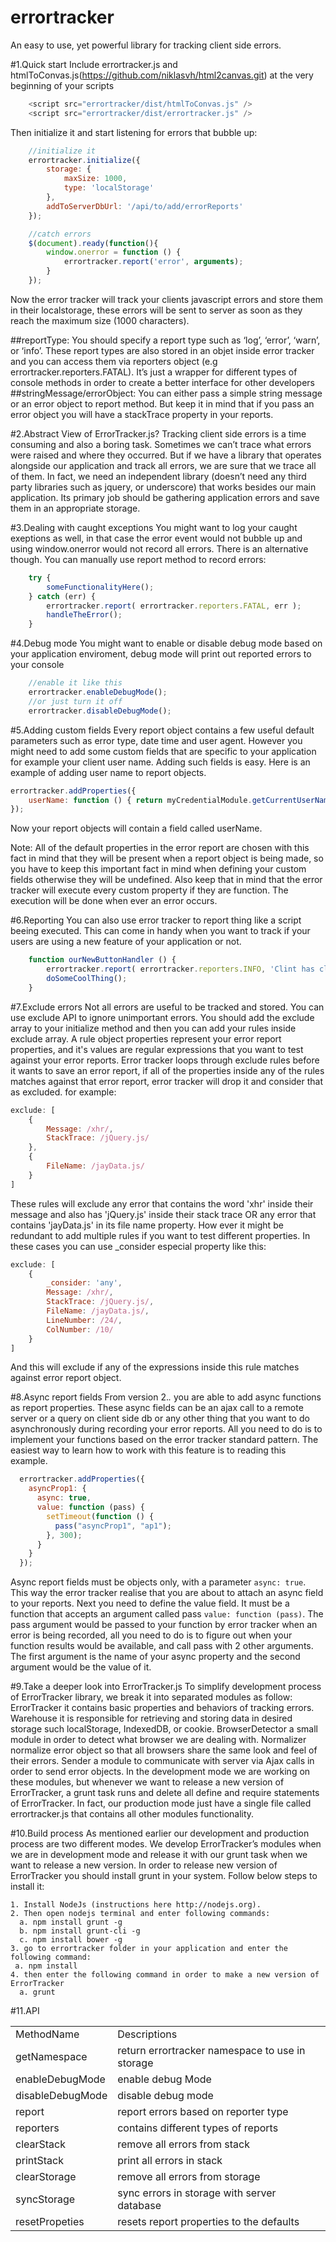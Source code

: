 errortracker
============

An easy to use, yet powerful library for tracking client side errors.

#1.Quick start
Include errortracker.js and htmlToConvas.js(https://github.com/niklasvh/html2canvas.git) at the very beginning of your scripts
```javascript
    <script src="errortracker/dist/htmlToConvas.js" />
    <script src="errortracker/dist/errortracker.js" />
```
Then initialize it and start listening for errors that bubble up:
```javascript
    //initialize it
    errortracker.initialize({
        storage: {
            maxSize: 1000,
            type: 'localStorage'
        },
        addToServerDbUrl: '/api/to/add/errorReports'
    });

    //catch errors
    $(document).ready(function(){
        window.onerror = function () {
            errortracker.report('error', arguments);
        }
    });
```
Now the error tracker will track your clients javascript errors and store them in their localstorage, these errors will be sent to server as soon as they reach the maximum size (1000 characters).

##reportType:
You should specify a report type such as ‘log’, ‘error’, ‘warn’, or ‘info’. These report types are also stored in an objet inside error tracker and you can access them via reporters object (e.g errortracker.reporters.FATAL).
It’s just a wrapper for different types of console methods in order to create a better interface for other developers
##stringMessage/errorObject:
You can either pass a simple string message or an error object to report method. But keep it in mind that if you pass an error object you will have a stackTrace property in your reports.

#2.Abstract View of ErrorTracker.js?
Tracking client side errors is a time consuming and also a boring task. Sometimes we can’t trace what errors were raised and where they occurred. But if we have a library that operates alongside our application and track all errors, we are sure that we trace all of them. In fact, we need an independent library (doesn’t need any third party libraries such as jquery, or underscore) that works besides our main application. Its primary job should be gathering application errors and save them in an appropriate storage.

#3.Dealing with caught exceptions
You might want to log your caught exeptions as well, in that case the error event would not bubble up and using window.onerror would not record all errors. There is an alternative though. You can manually use report method to record errors:
```javascript
    try {
        someFunctionalityHere();
    } catch (err) {
        errortracker.report( errortracker.reporters.FATAL, err );
        handleTheError();
    }
```

#4.Debug mode
You might want to enable or disable debug mode based on your application enviroment, debug mode will print out reported errors to your console
```javascript
    //enable it like this
    errortracker.enableDebugMode();
    //or just turn it off
    errortracker.disableDebugMode();  
```

#5.Adding custom fields
Every report object contains a few useful default parameters such as error type, date time and user agent. However you might need to add some custom fields that are specific to your application for example your client user name. Adding such fields is easy. Here is an example of adding user name to report objects.

```javascript
errortracker.addProperties({
	userName: function () { return myCredentialModule.getCurrentUserName() }
});
```
Now your report objects will contain a field called userName.

Note: All of the default properties in the error report are chosen with this fact in mind that they will be present when a report object is being made, so you have to keep this important fact in mind when defining your custom fields otherwise they will be undefined. Also keep that in mind that the error tracker will execute every custom property if they are function. The execution will be done when ever an error occurs.

#6.Reporting
You can also use error tracker to report thing like a script beeing executed. This can come in handy when you want to track if your users are using a new feature of your application or not. 
```javascript
    function ourNewButtonHandler () {
        errortracker.report( errortracker.reporters.INFO, 'Clint has clicked on that new button' );
        doSomeCoolThing();
    }
```
#7.Exclude errors
Not all errors are useful to be tracked and stored. You can use exclude API to ignore unimportant errors. You should add the exclude array to your initialize method and then you can add your rules inside exclude array. A rule object properties represent your error report properties, and it's values are regular expressions that you want to test against your error reports. Error tracker loops through exclude rules before it wants to save an error report, if all of the properties inside any of the rules matches against that error report, error tracker will drop it and consider that as excluded. for example: 

```javascript		
exclude: [
    { 
        Message: /xhr/,
        StackTrace: /jQuery.js/
    },
    {
        FileName: /jayData.js/
    }
]
```
These rules will exclude any error that contains the word 'xhr' inside their message and also has 'jQuery.js' inside their stack trace OR any error that contains 'jayData.js' in its file name property. How ever it might be redundant to add multiple rules if you want to test different properties. In these cases you can use _consider especial property like this: 

```javascript
exclude: [
    { 
        _consider: 'any',
        Message: /xhr/,
        StackTrace: /jQuery.js/,
        FileName: /jayData.js/,
        LineNumber: /24/,
        ColNumber: /10/
    }
]
```
And this will exclude if any of the expressions inside this rule matches against error report object. 

#8.Async report fields
From version 2.*.* you are able to add async functions as report properties. These async fields can be an ajax call to a remote server or a query on client side db or any other thing that you want to do asynchronously during recording your error reports. All you need to do is to implement your functions based on the error tracker standard pattern. The easiest way to learn how to work with this feature is to reading this example. 
```javascript
  errortracker.addProperties({
    asyncProp1: {
      async: true,
      value: function (pass) {
        setTimeout(function () {
          pass("asyncProp1", "ap1");
        }, 300);
      }
    }
  });
```
Async report fields must be objects only, with a parameter ```async: true```. This way the error tracker realise that you are about to attach an async field to your reports. Next you need to define the value field. It must be a function that accepts an argument called pass ```value: function (pass)```. The pass argument would be passed to your function by error tracker when an error is being recorded, all you need to do is to figure out when your function results would be available, and call pass with 2 other arguments. The first argument is the name of your async property and the second argument would be the value of it.


#9.Take a deeper look into ErrorTracker.js
To simplify development process of ErrorTracker library, we break it into separated modules as follow:
ErrorTracker
it contains basic properties and behaviors of tracking errors.
Warehouse
it is responsible for retrieving and storing data in desired storage such localStorage, IndexedDB, or cookie.
BrowserDetector
a small module in order to detect what browser we are dealing with.
Normalizer
normalize error object so that all browsers share the same look and feel of their errors.
Sender
a module to communicate with server via Ajax calls in order to send error objects.
In the development mode we are working on these modules, but whenever we want to release a new version of ErrorTracker, a grunt task runs and delete all define and require statements of ErrorTracker. In fact, our production mode just have a single file called errortracker.js that contains all other modules functionality.

#10.Build process
As mentioned earlier our development and production process are two different modes. We develop ErrorTracker’s modules when we are in development mode and release it with our grunt task when we want to release a new version. In order to release new version of ErrorTracker you should install grunt in your system. Follow below steps to install it:

	1. Install NodeJs (instructions here http://nodejs.org).
	2. Then open nodejs terminal and enter following commands:
	  a. npm install grunt -g
	  b. npm install grunt-cli -g
	  c. npm install bower -g
	3. go to errortracker folder in your application and enter the following command:
	 a. npm install
	4. then enter the following command in order to make a new version of ErrorTracker
	  a. grunt

#11.API
<table>
    <tr>
        <td>MethodName</td>
        <td>Descriptions</td>
    </tr>
    <tr>
        <td>getNamespace</td>
        <td>return errortracker namespace to use in storage</td>
    </tr>
    <tr>
        <td>enableDebugMode</td>
        <td>enable debug Mode</td>
    </tr>
    <tr>
        <td>disableDebugMode</td>
        <td>disable debug mode</td>
    </tr>
    <tr>
        <td>report</td>
        <td>report errors based on reporter type</td>
    </tr>
    <tr>
        <td>reporters</td>
        <td>contains different types of reports</td>
    </tr>
    <tr>
        <td>clearStack</td>
        <td>remove all errors from stack</td>
    </tr>
    <tr>
        <td>printStack</td>
        <td>print all errors in stack</td>
    </tr>
    <tr>
        <td>clearStorage</td>
        <td>remove all errors from storage</td>
    </tr>
    <tr>
        <td>syncStorage</td>
        <td>sync errors in storage with server database</td>
    </tr>
    <tr>
        <td>resetPropeties</td>
        <td>resets report properties to the defaults</td>
    </tr>
</table>
